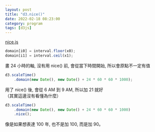 ```yaml
---
layout: post
title: "d3.nice()"
date: 2022-02-18 08:23:00
category: program
tags: [d3js]
---
```


[nice.js](https://github.com/d3/d3-scale/blob/main/src/nice.js)
```javascript
domain[i0] = interval.floor(x0);
domain[i1] = interval.ceil(x1);
```

畫 24 小時的軸, 沒有用 nice() 前, 會從當下時間開始, 所以會原點不一定有值
```javascript
d3.scaleTime()
	.domain(new Date(), new Date() + 24 * 60 * 60 * 1000);
```

用了 nice() 後, 會從 6 AM 到 9 AM, 所以加 21 就好  
（其實這邊沒有看懂為什麼）
```javascript
d3.scaleTime()
	.domain(new Date(), new Date() + 24 * 60 * 60 * 1000)
	.nice();
```

像是如果想表達 100 年, 也不是加 100, 而是加 90。




[jekyll]: http://jekyllrb.com
[jekyll-gh]: https://github.com/jekyll/jekyll
[jekyll-help]: https://github.com/jekyll/jekyll-help

